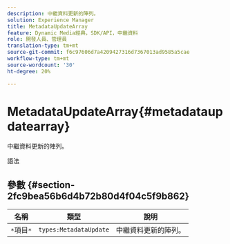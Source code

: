 ```yaml
---
description: 中繼資料更新的陣列。
solution: Experience Manager
title: MetadataUpdateArray
feature: Dynamic Media經典，SDK/API，中繼資料
role: 開發人員、管理員
translation-type: tm+mt
source-git-commit: f6c97606d7a4209427316d7367013ad9585a5cae
workflow-type: tm+mt
source-wordcount: '30'
ht-degree: 20%

---
```



# MetadataUpdateArray{#metadataupdatearray}

中繼資料更新的陣列。

語法

## 參數 {#section-2fc9bea56b6d4b72b80d4f04c5f9b862}

| 名稱 | 類型 | 說明 |
|---|---|---|
| `*`項目`*` | `types:MetadataUpdate` | 中繼資料更新的陣列。 |

